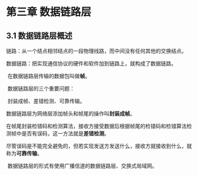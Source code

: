 # 第三章 数据链路层

## 	3.1 数据链路层概述

​			链路：从一个结点相邻结点的一段物理线路，而中间没有任何其他的交换结点。

​			数据链路：把实现通信协议的硬件和软件加到链路上，就构成了数据链路。

​			在数据链路层传输的数据包叫做**帧**。

​		数据链路层的三个重要问题：

​			封装成帧、差错检测、可靠传输。

​			数据链路层为网络层添加帧头和帧尾的操作叫**封装成帧**。

​			在帧尾封装检错码和检测算法，接收方接受数据后根据帧尾的检错码和检错算法检测帧中是否有误码，这一方法就是**差错检测**。

​			尽管误码是不能完全避免的，但若实现发送方发送什么，接收方就接收到什么，就称为**可靠传输**。

​		数据链路层的形式有使用广播信道的数据链路层、交换式局域网。